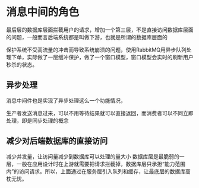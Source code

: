 # 消息中间的角色

最后层的数据库层面拦截用户的请求，增加一个第三层，不是直接访问数据库层面的问题，一般而言后端系统都是叫做下游，也就是所谓的数据库层面的

保护系统不受高流量的冲击而导致系统崩溃的问题，使用RabbitMQ用异步队列处理下单，实际做了一层缓冲保护，做了一个窗口模型，窗口模型会实时的刷新用户秒杀的状态。

## 异步处理

消息中间件也是实现了异步处理这么一个功能情况，

生产者发送消息过来，可以不用等待结果就可以直接返回，而消费者可以不同立即处理，即是同步处理的概念


## 减少对后端数据库的直接访问
减少并发量，让访问量减少到数据库可以处理的量大小
数据库层是最脆弱的一层，一般在应用设计时在上游就需要把请求拦截掉，数据库层只承担“能力范围内”的访问请求。所以，上面通过在服务层引入队列和缓存，让最底层的数据库高枕无忧。